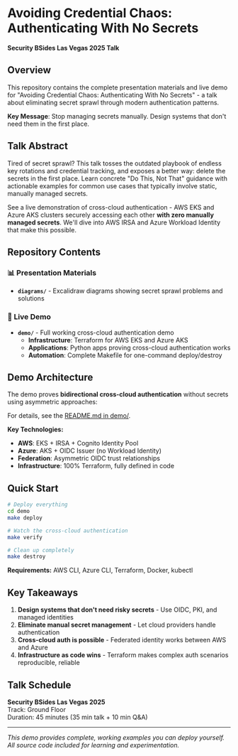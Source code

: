 # Avoiding Credential Chaos: Authenticating With No Secrets

**Security BSides Las Vegas 2025 Talk**

## Overview

This repository contains the complete presentation materials and live demo for "Avoiding Credential Chaos: Authenticating With No Secrets" - a talk about eliminating secret sprawl through modern authentication patterns.

**Key Message**: Stop managing secrets manually. Design systems that don't need them in the first place.

## Talk Abstract

Tired of secret sprawl? This talk tosses the outdated playbook of endless key rotations and credential tracking, and exposes a better way: delete the secrets in the first place. Learn concrete "Do This, Not That" guidance with actionable examples for common use cases that typically involve static, manually managed secrets.

See a live demonstration of cross-cloud authentication - AWS EKS and Azure AKS clusters securely accessing each other **with zero manually managed secrets**. We'll dive into AWS IRSA and Azure Workload Identity that make this possible.

## Repository Contents

### 📊 Presentation Materials
- **`diagrams/`** - Excalidraw diagrams showing secret sprawl problems and solutions

### 🚀 Live Demo
- **`demo/`** - Full working cross-cloud authentication demo
  - **Infrastructure**: Terraform for AWS EKS and Azure AKS
  - **Applications**: Python apps proving cross-cloud authentication works
  - **Automation**: Complete Makefile for one-command deploy/destroy

## Demo Architecture

The demo proves **bidirectional cross-cloud authentication** without secrets using asymmetric approaches:

For details, see the [README.md in demo/](./demo/README.md).

**Key Technologies:**
- **AWS**: EKS + IRSA + Cognito Identity Pool
- **Azure**: AKS + OIDC Issuer (no Workload Identity)
- **Federation**: Asymmetric OIDC trust relationships
- **Infrastructure**: 100% Terraform, fully defined in code

## Quick Start

```bash
# Deploy everything
cd demo
make deploy

# Watch the cross-cloud authentication
make verify

# Clean up completely  
make destroy
```

**Requirements:** AWS CLI, Azure CLI, Terraform, Docker, kubectl

## Key Takeaways

1. **Design systems that don't need risky secrets** - Use OIDC, PKI, and managed identities
2. **Eliminate manual secret management** - Let cloud providers handle authentication
3. **Cross-cloud auth is possible** - Federated identity works between AWS and Azure
4. **Infrastructure as code wins** - Terraform makes complex auth scenarios reproducible, reliable

## Talk Schedule

**Security BSides Las Vegas 2025**  
Track: Ground Floor  
Duration: 45 minutes (35 min talk + 10 min Q&A)

---

*This demo provides complete, working examples you can deploy yourself. All source code included for learning and experimentation.*
